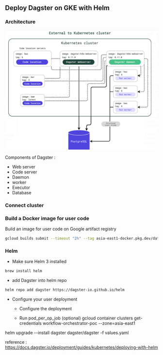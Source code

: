 ## Deploy Dagster on GKE with Helm

### Architecture
![alt text](image.png)

Components of Dagster :

- Web server
- Code server
- Daemon
- worker
- Executor
- Database

### Connect cluster

### Build a Docker image for user code
Build an image for user code on Google artifact registry
```bash
gcloud builds submit --timeout "2h" --tag asia-east1-docker.pkg.dev/datapool-1806/data-kubernetes-dev/dagster:1.0.0
```

### Helm

- Make sure Helm 3 installed
```bash
brew install helm
```
- add Dagster into helm repo
```bash
helm repo add dagster https://dagster-io.github.io/helm
```
- Configure your user deployment
    - Configure the deployment
    
  
    - Run pod_per_op_job (optional)
  gcloud container clusters get-credentials workflow-orchestrator-poc --zone=asia-east1

helm upgrade --install dagster dagster/dagster -f values.yaml

reference : https://docs.dagster.io/deployment/guides/kubernetes/deploying-with-helm
